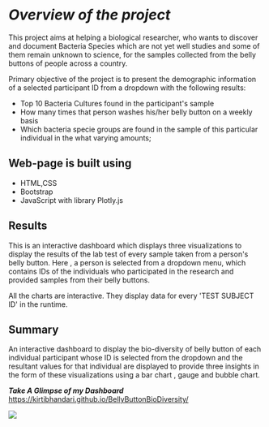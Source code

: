 # ***Overview of the project***
This project aims at helping a biological researcher, who wants to discover and document Bacteria Species which are not yet well studies and some of them remain unknown to science, for the samples collected from the belly buttons of people across a country.

Primary objective of the project is to present the demographic information of a selected participant ID from a dropdown with the following results:
- Top 10 Bacteria Cultures found in the participant's sample
- How many times that person washes his/her belly button on a weekly basis
- Which bacteria specie groups are found in the sample of this particular individual in the what varying amounts;

## **Web-page is built using**
- HTML,CSS
- Bootstrap
- JavaScript with library Plotly.js

## **Results**
This is an interactive dashboard which displays three visualizations to display the results of the lab test of every sample taken from a person's belly button. Here , a person is selected from a dropdown menu, which contains IDs of the individuals who participated in the research and provided samples from their belly buttons. 

All the charts are interactive. They display data for every 'TEST SUBJECT ID' in the runtime.

## **Summary**
An interactive dashboard to display the bio-diversity of belly button of each individual participant whose ID is selected from the dropdown and the resultant values for that individual are displayed to provide three insights in the form of these visualizations using a bar chart , gauge and bubble chart.

***Take A Glimpse of my Dashboard***
https://kirtibhandari.github.io/BellyButtonBioDiversity/

![](https://github.com/kirtibhandari/belly_button_biodiversity_dashboard/blob/main/Resources/dashboard.png)